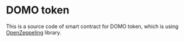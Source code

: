 # DOMO token

This is a source code of smart contract for DOMO token, which is using [OpenZeppeling](https://github.com/OpenZeppelin/openzeppelin-contracts) library.